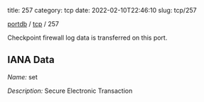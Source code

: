 title: 257
category: tcp
date: 2022-02-10T22:46:10
slug: tcp/257

[portdb](/) / [tcp](/category/tcp.html) / 257


Checkpoint firewall log data is transferred on this port.

## IANA Data

_Name:_ set

_Description:_ Secure Electronic Transaction

